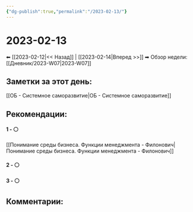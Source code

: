 ```yaml
---
{"dg-publish":true,"permalink":"/2023-02-13/"}
---
```


# 2023-02-13

⬅  [[2023-02-12\|<<  Назад]] | [[2023-02-14\|Вперед >>]]  ➡
Обзор недели: [[Дневник/2023-W07\|2023-W07]]


## Заметки за этот день:

[[ОБ - Системное саморазвитие\|ОБ - Системное саморазвитие]]

## Рекомендации:

#### 1 - ⚪ 
[[Понимание среды бизнеса. Функции менеджмента - Филонович\|Понимание среды бизнеса. Функции менеджмента - Филонович]]



#### 2 - ⚪ 

#### 3 - ⚪ 


## Комментарии:

